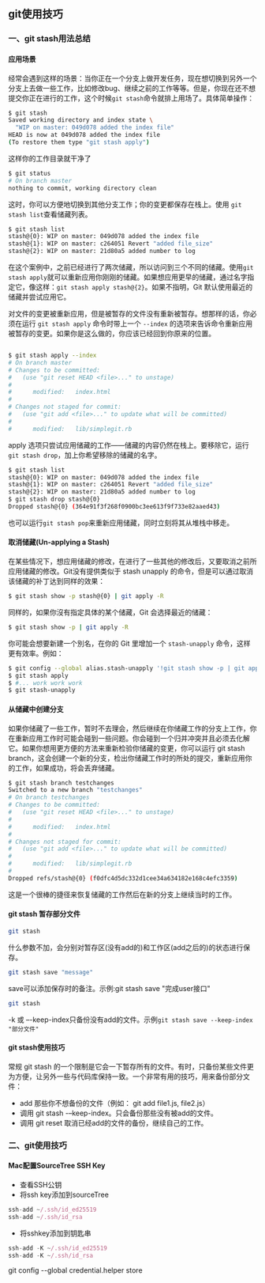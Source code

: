 ## git使用技巧

### 一、git stash用法总结


#### 应用场景

经常会遇到这样的场景：当你正在一个分支上做开发任务，现在想切换到另外一个分支上去做一些工作，比如修改bug、继续之前的工作等等。但是，你现在还不想提交你正在进行的工作，这个时候`git stash`命令就排上用场了。具体简单操作：

```sh
$ git stash
Saved working directory and index state \
  "WIP on master: 049d078 added the index file"
HEAD is now at 049d078 added the index file
(To restore them type "git stash apply")
```
这样你的工作目录就干净了

```sh
$ git status
# On branch master
nothing to commit, working directory clean
```

这时，你可以方便地切换到其他分支工作；你的变更都保存在栈上。使用 `git stash list`查看储藏列表。

```sh
$ git stash list
stash@{0}: WIP on master: 049d078 added the index file
stash@{1}: WIP on master: c264051 Revert "added file_size"
stash@{2}: WIP on master: 21d80a5 added number to log
```

在这个案例中，之前已经进行了两次储藏，所以访问到三个不同的储藏。使用`git stash apply`就可以重新应用你刚刚的储藏。如果想应用更早的储藏，通过名字指定它，像这样：`git stash apply stash@{2}`。如果不指明，Git 默认使用最近的储藏并尝试应用它。

对文件的变更被重新应用，但是被暂存的文件没有重新被暂存。想那样的话，你必须在运行 `git stash apply` 命令时带上一个 `--index` 的选项来告诉命令重新应用被暂存的变更。如果你是这么做的，你应该已经回到你原来的位置。

```sh

$ git stash apply --index
# On branch master
# Changes to be committed:
#   (use "git reset HEAD <file>..." to unstage)
#
#      modified:   index.html
#
# Changes not staged for commit:
#   (use "git add <file>..." to update what will be committed)
#
#      modified:   lib/simplegit.rb
```

apply 选项只尝试应用储藏的工作——储藏的内容仍然在栈上。要移除它，运行 `git stash drop`，加上你希望移除的储藏的名字。

```sh
$ git stash list
stash@{0}: WIP on master: 049d078 added the index file
stash@{1}: WIP on master: c264051 Revert "added file_size"
stash@{2}: WIP on master: 21d80a5 added number to log
$ git stash drop stash@{0}
Dropped stash@{0} (364e91f3f268f0900bc3ee613f9f733e82aaed43)
```

也可以运行` git stash pop `来重新应用储藏，同时立刻将其从堆栈中移走。

#### 取消储藏(Un-applying a Stash)

在某些情况下，想应用储藏的修改，在进行了一些其他的修改后，又要取消之前所应用储藏的修改。Git没有提供类似于 stash unapply 的命令，但是可以通过取消该储藏的补丁达到同样的效果：

```sh
$ git stash show -p stash@{0} | git apply -R
```

同样的，如果你沒有指定具体的某个储藏，Git 会选择最近的储藏：

```sh
$ git stash show -p | git apply -R
```

你可能会想要新建一个別名，在你的 Git 里增加一个 `stash-unapply` 命令，这样更有效率。例如：

```sh
$ git config --global alias.stash-unapply '!git stash show -p | git apply -R'
$ git stash apply
$ #... work work work
$ git stash-unapply
```

#### 从储藏中创建分支

如果你储藏了一些工作，暂时不去理会，然后继续在你储藏工作的分支上工作，你在重新应用工作时可能会碰到一些问题。你会碰到一个归并冲突并且必须去化解它。如果你想用更方便的方法来重新检验你储藏的变更，你可以运行 git stash branch，这会创建一个新的分支，检出你储藏工作时的所处的提交，重新应用你的工作，如果成功，将会丢弃储藏。

```sh
$ git stash branch testchanges
Switched to a new branch "testchanges"
# On branch testchanges
# Changes to be committed:
#   (use "git reset HEAD <file>..." to unstage)
#
#      modified:   index.html
#
# Changes not staged for commit:
#   (use "git add <file>..." to update what will be committed)
#
#      modified:   lib/simplegit.rb
#
Dropped refs/stash@{0} (f0dfc4d5dc332d1cee34a634182e168c4efc3359)
```

这是一个很棒的捷径来恢复储藏的工作然后在新的分支上继续当时的工作。

#### git stash 暂存部分文件

```sh
git stash
```
什么参数不加，会分别对暂存区(没有add的)和工作区(add之后的)的状态进行保存。

```sh
git stash save "message"
```
save可以添加保存时的备注。示例:git stash save "完成user接口"

```sh
git stash
```

-k 或 –-keep-index只备份没有add的文件。示例`git stash save --keep-index "部分文件"`

#### git stash使用技巧

常规 git stash 的一个限制是它会一下暂存所有的文件。有时，只备份某些文件更为方便，让另外一些与代码库保持一致。一个非常有用的技巧，用来备份部分文件：

- add 那些你不想备份的文件（例如： git add file1.js, file2.js）
- 调用 git stash -–keep-index。只会备份那些没有被add的文件。
- 调用 git reset 取消已经add的文件的备份，继续自己的工作。

### 二、git使用技巧

#### Mac配置SourceTree SSH Key
 
- 查看SSH公钥
- 将ssh key添加到sourceTree

```javascript
ssh-add ~/.ssh/id_ed25519
ssh-add ~/.ssh/id_rsa
```
- 将sshkey添加到钥匙串

```javascript
ssh-add -K ~/.ssh/id_ed25519
ssh-add -K ~/.ssh/id_rsa
```

git config --global credential.helper store
